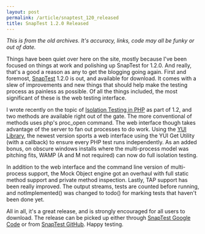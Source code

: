 ```yaml
---
layout: post
permalink: /article/snaptest_120_released
title: SnapTest 1.2.0 Released
---
```


*This is from the old archives. It's accuracy, links, code may all be funky or out of date.*

Things have been quiet over here on the site, mostly because I've been focused on things at work and polishing up SnapTest for 1.2.0. And really, that's a good a reason as any to get the blogging going again. First and foremost, [SnapTest](http://www.snaptest.net) 1.2.0 is out, and available for download. It comes with a slew of improvements and new things that should help make the testing process as painless as possible. Of all the things included, the most significant of these is the web testing interface.

I wrote recently on the topic of [Isolation Testing in PHP](http://www.felocity.org/blog/article/isolation_testing_in_php/) as part of 1.2, and two methods are available right out of the gate. The more conventional of methods uses php's proc_open command. The web interface though takes advantage of the server to fan out processes to do work. Using the [YUI Library](http://developer.yahoo.com/yui), the newest version sports a web interface using the YUI Get Utility (with a callback) to ensure every PHP test runs independently. As an added bonus, on obscure windows installs where the multi-process model was pitching fits, WAMP (A and M not required) can now do full isolation testing.

In addition to the web interface and the command line version of multi-process support, the Mock Object engine got an overhaul with full static method support and private method inspection. Lastly, TAP support has been really improved. The output streams, tests are counted before running, and notImplemented() was changed to todo() for marking tests that haven't been done yet.

All in all, it's a great release, and is strongly encouraged for all users to download. The release can be picked up either through [SnapTest Google Code](http://code.google.com/p/snaptest/downloads/list) or from [SnapTest GitHub](http://github.com/Jakobo/snaptest/tree/1.2.0). Happy testing.

